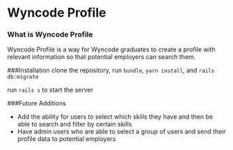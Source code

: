 # Wyncode Profile

### What is Wyncode Profile
Wyncode Profile is a way for Wyncode graduates to create a profile with relevant information so that potential employers can search them.

###Installation
 clone the repository, run ```bundle```, ```yarn install```, and ```rails db:migrate```
 
 run ```rails s``` to start the server
 
 ###Future Additions
 
 - Add the ability for users to select which skills they have and then be able to search and filter by certain skills
 - Have admin users who are able to select a group of users and send their profile data to potential employers
